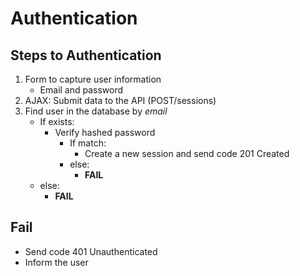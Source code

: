 # Authentication

## Steps to Authentication
1. Form to capture user information
	- Email and password
2. AJAX: Submit data to the API (POST/sessions)
3. Find user in the database by *email*
	- If exists:
		- Verify hashed password
			- If match:
				- Create a new session and send code 201 Created
			- else:
				- **FAIL**
	- else:
		- **FAIL**

## Fail
- Send code 401 Unauthenticated
- Inform the user
